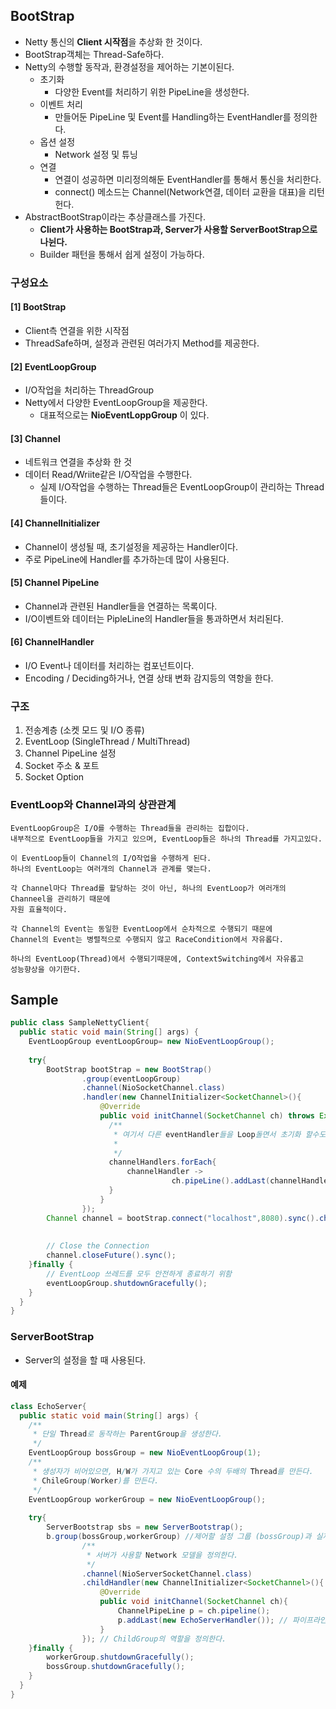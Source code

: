 ## BootStrap
- Netty 통신의 **Client 시작점**을 추상화 한 것이다.
- BootStrap객체는 Thread-Safe하다.
- Netty의 수행할 동작과, 환경설정을 제어하는 기본이된다.
  - 초기화
    - 다양한 Event를 처리하기 위한 PipeLine을 생성한다.
  - 이벤트 처리
    - 만들어둔 PipeLine 및 Event를 Handling하는 EventHandler를 정의한다.
  - 옵션 설정
    - Network 설정 및 튜닝
  - 연결
    - 연결이 성공하면 미리정의해둔 EventHandler를 통해서 통신을 처리한다.
    - connect() 메소드는 Channel(Network연결, 데이터 교환을 대표)을 리턴헌다. 
- AbstractBootStrap이라는 추상클래스를 가진다.
  - **Client가 사용하는 BootStrap과, Server가 사용할 ServerBootStrap으로 나뉜다.**
  - Builder 패턴을 통해서 쉽게 설정이 가능하다.

### 구성요소
#### [1] BootStrap
- Client측 연결을 위한 시작점
- ThreadSafe하며, 설정과 관련된 여러가지 Method를 제공한다.

#### [2] EventLoopGroup
- I/O작업을 처리하는 ThreadGroup
- Netty에서 다양한 EventLoopGroup을 제공한다.
  - 대표적으로는 **NioEventLoppGroup** 이 있다.

#### [3] Channel
- 네트워크 연결을 추상화 한 것
- 데이터 Read/Wriite같은 I/O작업을 수행한다.
  - 실제 I/O작업을 수행하는 Thread들은 EventLoopGroup이 관리하는 Thread들이다.

#### [4] ChannelInitializer
- Channel이 생성될 때, 초기설정을 제공하는 Handler이다.
- 주로 PipeLine에 Handler를 추가하는데 많이 사용된다.

#### [5] Channel PipeLine
- Channel과 관련된 Handler들을 연결하는 목록이다.
- I/O이벤트와 데이터는 PipleLine의 Handler들을 통과하면서 처리된다.

#### [6] ChannelHandler
- I/O Event나 데이터를 처리하는 컴포넌트이다.
- Encoding / Deciding하거나, 연결 상태 변화 감지등의 역항을 한다.

### 구조
1. 전송계층 (소켓 모드 및 I/O 종류)
2. EventLoop (SingleThread / MultiThread)
3. Channel PipeLine 설정
4. Socket 주소 & 포트
5. Socket Option

### EventLoop와 Channel과의 상관관계
```text
EventLoopGroup은 I/O를 수행하는 Thread들을 관리하는 집합이다.
내부적으로 EventLoop들을 가지고 있으며, EventLoop들은 하나의 Thread를 가지고있다.

이 EventLoop들이 Channel의 I/O작업을 수행하게 된다.
하나의 EventLoop는 여러개의 Channel과 관계를 맺는다.

각 Channel마다 Thread를 할당하는 것이 아닌, 하나의 EventLoop가 여러개의 Channeel을 관리하기 때문에
자원 효율적이다.

각 Channel의 Event는 동일한 EventLoop에서 순차적으로 수행되기 때문에 
Channel의 Event는 병렬적으로 수행되지 않고 RaceCondition에서 자유롭다.

하나의 EventLoop(Thread)에서 수행되기때문에, ContextSwitching에서 자유롭고
성능향상을 야기한다.

```

## Sample
```java
public class SampleNettyClient{
  public static void main(String[] args) {
    EventLoopGroup eventLoopGroup= new NioEventLoopGroup();
    
    try{
        BootStrap bootStrap = new BootStrap()
                .group(eventLoopGroup)
                .channel(NioSocketChannel.class)
                .handler(new ChannelInitializer<SocketChannel>(){
                    @Override
                    public void initChannel(SocketChannel ch) throws Exception{
                      /**
                       * 여기서 다른 eventHandler들을 Loop돌면서 초기화 할수도 있다.
                       * 
                       */
                      channelHandlers.forEach{
                          channelHandler -> 
                                    ch.pipeLine().addLast(channelHandler)
                      }
                    }
                });
        Channel channel = bootStrap.connect("localhost",8080).sync().channel();
        
        
        // Close the Connection
        channel.closeFuture().sync();
    }finally {
        // EventLoop 쓰레드를 모두 안전하게 종료하기 위함
        eventLoopGroup.shutdownGracefully();
    }
  }
}
```

### ServerBootStrap
- Server의 설정을 할 때 사용된다.

#### 예제
```java
class EchoServer{
  public static void main(String[] args) {
    /**
     * 단일 Thread로 동작하는 ParentGroup을 생성한다.
     */
    EventLoopGroup bossGroup = new NioEventLoopGroup(1);
    /**
     * 생성자가 비어있으면, H/W가 가지고 있는 Core 수의 두배의 Thread를 만든다.
     * ChileGroup(Worker)를 만든다.
     */
    EventLoopGroup workerGroup = new NioEventLoopGroup();
    
    try{
        ServerBootstrap sbs = new ServerBootstrap();
        b.group(bossGroup,workerGroup) //제어할 설정 그룹 (bossGroup)과 실제 I/O를 담당할 그룹 (workerGroup)을 할당한다.
                /**
                 * 서버가 사용할 Network 모델을 정의한다.
                 */
                .channel(NioServerSocketChannel.class) 
                .childHandler(new ChannelInitializer<SocketChannel>(){
                    @Override
                    public void initChannel(SocketChannel ch){
                        ChannelPipeLine p = ch.pipeline();
                        p.addLast(new EchoServerHandler()); // 파이프라인에 Handler를 추가한다.
                    }
                }); // ChildGroup의 역할을 정의한다.
    }finally {
        workerGroup.shutdownGracefully();
        bossGroup.shutdownGracefully();
    }
  }
}

```